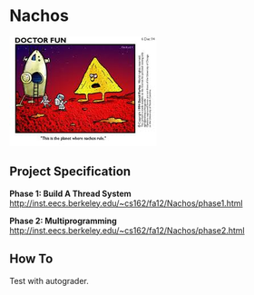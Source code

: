 Nachos 
=================================================

![nachos](https://github.com/knd/BerkeleyEducation/raw/master/CS162/proj1/nachos.jpeg)

Project Specification
---

**Phase 1: Build A Thread System**
http://inst.eecs.berkeley.edu/~cs162/fa12/Nachos/phase1.html

**Phase 2: Multiprogramming**
http://inst.eecs.berkeley.edu/~cs162/fa12/Nachos/phase2.html

How To
---

Test with autograder.
